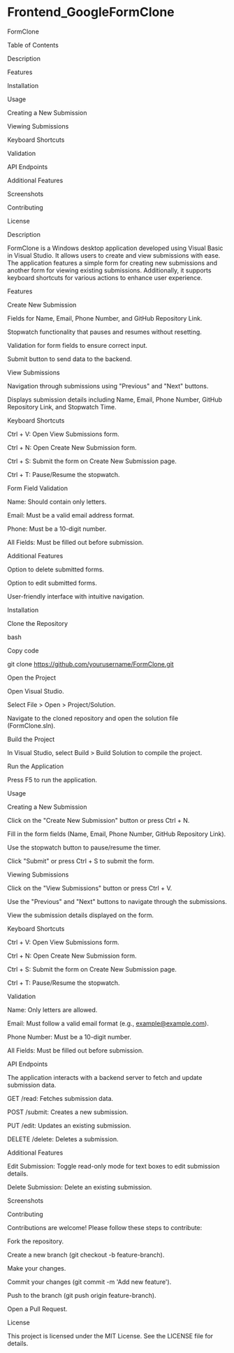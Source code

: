 ﻿# Frontend_GoogleFormClone
FormClone

Table of Contents

Description

Features

Installation

Usage

Creating a New Submission

Viewing Submissions

Keyboard Shortcuts

Validation

API Endpoints

Additional Features

Screenshots

Contributing

License

Description

FormClone is a Windows desktop application developed using Visual Basic in Visual Studio. It allows users to create and view submissions with ease. The application features a simple form for creating new submissions and another form for viewing existing submissions. Additionally, it supports keyboard shortcuts for various actions to enhance user experience.

Features

Create New Submission

Fields for Name, Email, Phone Number, and GitHub Repository Link.

Stopwatch functionality that pauses and resumes without resetting.

Validation for form fields to ensure correct input.

Submit button to send data to the backend.

View Submissions

Navigation through submissions using "Previous" and "Next" buttons.

Displays submission details including Name, Email, Phone Number, GitHub Repository Link, and Stopwatch Time.

Keyboard Shortcuts

Ctrl + V: Open View Submissions form.

Ctrl + N: Open Create New Submission form.

Ctrl + S: Submit the form on Create New Submission page.

Ctrl + T: Pause/Resume the stopwatch.

Form Field Validation

Name: Should contain only letters.

Email: Must be a valid email address format.

Phone: Must be a 10-digit number.

All Fields: Must be filled out before submission.

Additional Features

Option to delete submitted forms.

Option to edit submitted forms.

User-friendly interface with intuitive navigation.

Installation

Clone the Repository

bash

Copy code

git clone https://github.com/yourusername/FormClone.git

Open the Project

Open Visual Studio.

Select File > Open > Project/Solution.

Navigate to the cloned repository and open the solution file (FormClone.sln).

Build the Project

In Visual Studio, select Build > Build Solution to compile the project.

Run the Application

Press F5 to run the application.

Usage

Creating a New Submission

Click on the "Create New Submission" button or press Ctrl + N.

Fill in the form fields (Name, Email, Phone Number, GitHub Repository Link).

Use the stopwatch button to pause/resume the timer.

Click "Submit" or press Ctrl + S to submit the form.

Viewing Submissions

Click on the "View Submissions" button or press Ctrl + V.

Use the "Previous" and "Next" buttons to navigate through the submissions.

View the submission details displayed on the form.

Keyboard Shortcuts

Ctrl + V: Open View Submissions form.

Ctrl + N: Open Create New Submission form.

Ctrl + S: Submit the form on Create New Submission page.

Ctrl + T: Pause/Resume the stopwatch.

Validation

Name: Only letters are allowed.

Email: Must follow a valid email format (e.g., example@example.com).

Phone Number: Must be a 10-digit number.

All Fields: Must be filled out before submission.

API Endpoints

The application interacts with a backend server to fetch and update submission data.

GET /read: Fetches submission data.

POST /submit: Creates a new submission.

PUT /edit: Updates an existing submission.

DELETE /delete: Deletes a submission.

Additional Features

Edit Submission: Toggle read-only mode for text boxes to edit submission details.

Delete Submission: Delete an existing submission.

Screenshots

<!-- Include screenshots of your application here -->

Contributing

Contributions are welcome! Please follow these steps to contribute:

Fork the repository.

Create a new branch (git checkout -b feature-branch).

Make your changes.

Commit your changes (git commit -m 'Add new feature').

Push to the branch (git push origin feature-branch).

Open a Pull Request.

License

This project is licensed under the MIT License. See the LICENSE file for details.
